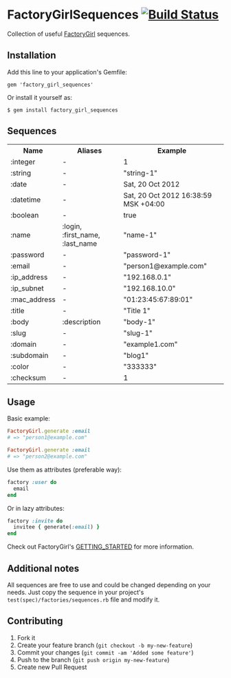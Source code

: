 # FactoryGirlSequences [![Build Status](https://secure.travis-ci.org/akalyaev/factory_girl_sequences.png "Build Status")](http://travis-ci.org/akalyaev/factory_girl_sequences)

Collection of useful [FactoryGirl](https://github.com/thoughtbot/factory_girl)
sequences.

## Installation

Add this line to your application's Gemfile:

    gem 'factory_girl_sequences'

Or install it yourself as:

    $ gem install factory_girl_sequences

## Sequences

<table>
  <tr>
    <th>Name</th>
    <th>Aliases</th>
    <th>Example</th>
  </tr>
  <tr>
    <td>:integer</td>
    <td>-</td>
    <td>1</td>
  </tr>
  <tr>
    <td>:string</td>
    <td>-</td>
    <td>"string-1"</td>
  </tr>
  <tr>
    <td>:date</td>
    <td>-</td>
    <td>Sat, 20 Oct 2012</td>
  </tr>
  <tr>
    <td>:datetime</td>
    <td>-</td>
    <td>Sat, 20 Oct 2012 16:38:59 MSK +04:00</td>
  </tr>
  <tr>
    <td>:boolean</td>
    <td>-</td>
    <td>true</td>
  </tr>
  <tr>
    <td>:name</td>
    <td>:login, :first_name, :last_name</td>
    <td>"name-1"</td>
  </tr>
  <tr>
    <td>:password</td>
    <td>-</td>
    <td>"password-1"</td>
  </tr>
  <tr>
    <td>:email</td>
    <td>-</td>
    <td>"person1@example.com"</td>
  </tr>
  <tr>
    <td>:ip_address</td>
    <td>-</td>
    <td>"192.168.0.1"</td>
  </tr>
  <tr>
    <td>:ip_subnet</td>
    <td>-</td>
    <td>"192.168.10.0"</td>
  </tr>
  <tr>
    <td>:mac_address</td>
    <td>-</td>
    <td>"01:23:45:67:89:01"</td>
  </tr>
  <tr>
    <td>:title</td>
    <td>-</td>
    <td>"Title 1"</td>
  </tr>
  <tr>
    <td>:body</td>
    <td>:description</td>
    <td>"body-1"</td>
  </tr>
  <tr>
    <td>:slug</td>
    <td>-</td>
    <td>"slug-1"</td>
  </tr>
  <tr>
    <td>:domain</td>
    <td>-</td>
    <td>"example1.com"</td>
  </tr>
  <tr>
    <td>:subdomain</td>
    <td>-</td>
    <td>"blog1"</td>
  </tr>
  <tr>
    <td>:color</td>
    <td>-</td>
    <td>"333333"</td>
  </tr>
  <tr>
    <td>:checksum</td>
    <td>-</td>
    <td>1</td>
  </tr>
</table>

## Usage

Basic example:

```ruby
FactoryGirl.generate :email
# => "person1@example.com"

FactoryGirl.generate :email
# => "person2@example.com"
```

Use them as attributes (preferable way):

```ruby
factory :user do
  email
end
```

Or in lazy attributes:

```ruby
factory :invite do
  invitee { generate(:email) }
end
```

Check out FactoryGirl's [GETTING_STARTED](https://github.com/thoughtbot/factory_girl) for more information.

## Additional notes

All sequences are free to use and
could be changed depending on your needs. Just copy the sequence in your
project's `test(spec)/factories/sequences.rb` file and modify it.

## Contributing

1. Fork it
2. Create your feature branch (`git checkout -b my-new-feature`)
3. Commit your changes (`git commit -am 'Added some feature'`)
4. Push to the branch (`git push origin my-new-feature`)
5. Create new Pull Request
